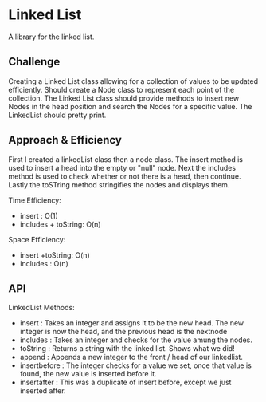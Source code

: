 # Linked List

A library for the linked list.

## Challenge

Creating a Linked List class allowing for a collection of values to be updated efficiently. Should create a Node class to represent each point of the collection. The Linked List class should provide methods to insert new Nodes in the head position and search the Nodes for a specific value. The LinkedList should pretty print.

## Approach & Efficiency

First I created a linkedList class then a node class. The insert method is used to insert a head into the empty or "null" node. Next the includes method is used to check whether or not there is a head, then continue. Lastly the toSTring method stringifies the nodes and displays them.

Time Efficiency:
  - insert : O(1)
  - includes + toString: O(n)

Space Efficiency:
  - insert +toString: O(n)
  - includes : O(n)

## API

LinkedList Methods:
  - insert : Takes an integer and assigns it to be the new head. The new integer is now the head, and the previous head is the nextnode
  - includes : Takes an integer and checks for the value amung the nodes.
  - toString : Returns a string with the linked list. Shows what we did!
  - append : Appends a new integer to the front / head of our linkedlist.
  - insertbefore : The integer checks for a value we set, once that value is found, the new value is inserted before it.
  - insertafter : This was a duplicate of insert before, except we just inserted after.
  